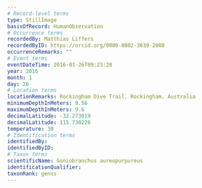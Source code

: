 ```yaml
---
# Record-level terms
type: StillImage
basisOfRecord: HumanObservation
# Occurrence terms
recordedBy: Matthias Liffers
recordedByID: https://orcid.org/0000-0002-3639-2080
occurrenceRemarks: ""
# Event terms
eventDateTime: 2016-01-26T09:23:28
year: 2016
month: 1
day: 26
# Location terms
locationRemarks: Rockingham Dive Trail, Rockingham, Australia
minimumDepthInMeters: 9.56
maximumDepthInMeters: 9.6
decimalLatitude: -32.273019
decimalLatitude: 115.730226
temperature: 30
# Identification terms
identifiedBy: 
identifiedByID: 
# Taxon terms
scientificName: Goniobranchus aureopurpureus
identificationQualifier: 
taxonRank: genus
---
```

